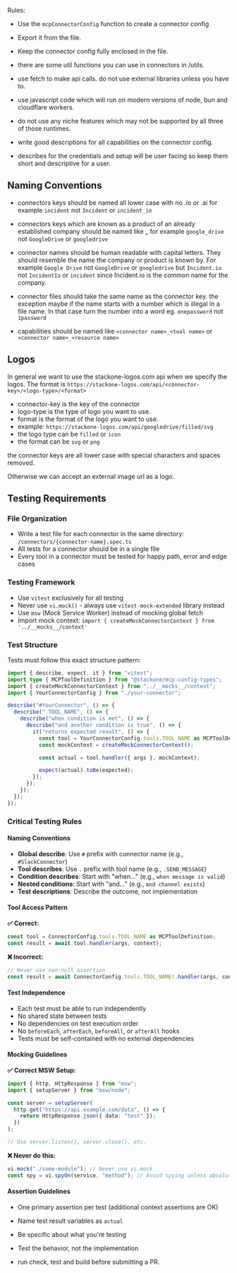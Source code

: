 Rules:

- Use the `mcpConnectorConfig` function to create a connector config
- Export it from the file.
- Keep the connector config fully enclosed in the file.

- there are some util functions you can use in connectors in /utils.
- use fetch to make api calls. do not use external libraries unless you have to.
- use javascript code which will run on modern versions of node, bun and cloudflare workers.
- do not use any niche features which may not be supported by all three of those runtimes.

- write good descriptions for all capabilities on the connector config.
- describes for the credentials and setup will be user facing so keep them short and descriptive for a user.

## Naming Conventions

- connectors keys should be named all lower case with no .io or .ai for example `incident` not `Incident` or `incident_io`
- connectors keys which are known as a product of an already established company should be named like <company name>\_<product name> for example `google_drive` not `GoogleDrive` or `googledrive`
- connector names should be human readable with capital letters. They should resemble the name the company or product is known by. For example `Google Drive` not `GoogleDrive` or `googledrive` but `Incident.io` not `IncidentIo` or `incident` since Incident.io is the common name for the company.
- connector files should take the same name as the connector key. the exception maybe if the name starts with a number which is illegal in a file name. In that case turn the number into a word eg. `onepassword` not `1password`

- capabilities should be named like `<connector name>_<tool name>` or `<connector name>_<resource name>`

## Logos

In general we want to use the stackone-logos.com api when we specify the logos. The format is `https://stackone-logos.com/api/<connector-key>/<logo-type>/<format>`

- connector-key is the key of the connector
- logo-type is the type of logo you want to use.
- format is the format of the logo you want to use.
- example: `https://stackone-logos.com/api/googledrive/filled/svg`
- the logo type can be `filled` or `icon`
- the format can be `svg` or `png`

the connector keys are all lower case with special characters and spaces removed.

Otherwise we can accept an external image url as a logo.

## Testing Requirements

### File Organization

- Write a test file for each connector in the same directory: `/connectors/{connector-name}.spec.ts`
- All tests for a connector should be in a single file
- Every tool in a connector must be tested for happy path, error and edge cases

### Testing Framework

- Use `vitest` exclusively for all testing
- Never use `vi.mock()` - always use `vitest-mock-extended` library instead
- Use `msw` (Mock Service Worker) instead of mocking global fetch
- Import mock context: `import { createMockConnectorContext } from '../__mocks__/context'`

### Test Structure

Tests must follow this exact structure pattern:

```typescript
import { describe, expect, it } from "vitest";
import type { MCPToolDefinition } from "@stackone/mcp-config-types";
import { createMockConnectorContext } from "../__mocks__/context";
import { YourConnectorConfig } from "./your-connector";

describe("#YourConnector", () => {
  describe(".TOOL_NAME", () => {
    describe("when condition is met", () => {
      describe("and another condition is true", () => {
        it("returns expected result", () => {
          const tool = YourConnectorConfig.tools.TOOL_NAME as MCPToolDefinition;
          const mockContext = createMockConnectorContext();

          const actual = tool.handler({ args }, mockContext);

          expect(actual).toBe(expected);
        });
      });
    });
  });
});
```

### Critical Testing Rules

#### Naming Conventions

- **Global describe**: Use `#` prefix with connector name (e.g., `#SlackConnector`)
- **Tool describes**: Use `.` prefix with tool name (e.g., `.SEND_MESSAGE`)
- **Condition describes**: Start with "when..." (e.g., `when message is valid`)
- **Nested conditions**: Start with "and..." (e.g., `and channel exists`)
- **Test descriptions**: Describe the outcome, not implementation

#### Tool Access Pattern

**✅ Correct:**

```typescript
const tool = ConnectorConfig.tools.TOOL_NAME as MCPToolDefinition;
const result = await tool.handler(args, context);
```

**❌ Incorrect:**

```typescript
// Never use non-null assertion
const result = await ConnectorConfig.tools.TOOL_NAME!.handler(args, context);
```

#### Test Independence

- Each test must be able to run independently
- No shared state between tests
- No dependencies on test execution order
- No `beforeEach`, `afterEach`, `beforeAll`, or `afterAll` hooks
- Tests must be self-contained with no external dependencies

#### Mocking Guidelines

**✅ Correct MSW Setup:**

```typescript
import { http, HttpResponse } from "msw";
import { setupServer } from "msw/node";

const server = setupServer(
  http.get("https://api.example.com/data", () => {
    return HttpResponse.json({ data: "test" });
  })
);

// Use server.listen(), server.close(), etc.
```

**❌ Never do this:**

```typescript
vi.mock("./some-module"); // Never use vi.mock
const spy = vi.spyOn(service, "method"); // Avoid spying unless absolutely necessary
```

#### Assertion Guidelines

- One primary assertion per test (additional context assertions are OK)
- Name test result variables as `actual`
- Be specific about what you're testing
- Test the behavior, not the implementation

- run check, test and build before submitting a PR.
